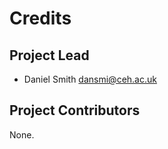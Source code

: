 Credits
=======

Project Lead
----------------

* Daniel Smith <dansmi@ceh.ac.uk>

Project Contributors
------------

None.
